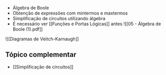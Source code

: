 - Álgebra de Boole  
- Obtenção de expressões com mintermos e maxtermos
- Simplificação de circuitos utilizando álgebra
- É necessário ver [[Funções e Portas Lógicas]] antes
![[05 - Álgebra de Boole (1).pdf]]

![[Diagramas de Veitch-Karnaugh]] 

## Tópico complementar
- [[Simplificação de circuitos]]

